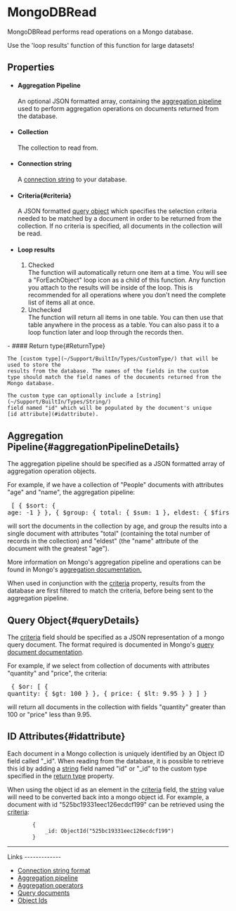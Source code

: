 MongoDBRead
===========

MongoDBRead performs read operations on a Mongo database.

<span class="recommendation">Use the 'loop results' function of this
function for large datasets!</span>

Properties
----------

-  #### Aggregation Pipeline

    An optional JSON formatted array, containing the [aggregation
    pipeline](#aggregationPipelineDetails) used to perform aggregation
    operations on documents returned from the database.

-  #### Collection

    The collection to read from.

-  #### Connection string

    A [connection string](#connectionString) to your database.

-  #### Criteria{#criteria}

    A JSON formatted [query object](#queryDetails) which specifies the
    selection criteria needed to be matched by a document in order to be
    returned from the collection. If no criteria is specified, all
    documents in the collection will be read.

-  #### Loop results

    1.  Checked  
         The function will automatically return one item at a time. You
        will see a "ForEachObject" loop icon as a child of this
        function. Any function you attach to the results will be inside
        of the loop. This is recommended for all operations where you
        don't need the complete list of items all at once.
    2.  Unchecked  
         The function will return all items in one table. You can then
        use that table anywhere in the process as a table. You can also
        pass it to a loop function later and loop through the records
        then.
<p>
-  #### Return type{#ReturnType}

    The [custom type](~/Support/BuiltIn/Types/CustomType/) that will be used to store the
    results from the database. The names of the fields in the custom
    type should match the field names of the documents returned from the
    Mongo database.

    The custom type can optionally include a [string](~/Support/BuiltIn/Types/String/)
    field named "id" which will be populated by the document's unique
    [id attribute](#idattribute).

Aggregation Pipeline{#aggregationPipelineDetails}
--------------------

The aggregation pipeline should be specified as a JSON formatted array
of aggregation operation objects.

For example, if we have a collection of "People" documents with
attributes "age" and "name", the aggregation pipeline:<pre>
[
    { 
        $sort: { age: -1 } 
    },
    { 
        $group: {
            total: { $sum: 1 }, 
            eldest: { $first: "$name"} 
        }
    },
]
</pre>will sort the documents in the collection by age, and group the results
into a single document with attributes "total" (containing the total
number of records in the collection) and "eldest" (the "name" attribute
of the document with the greatest "age").

More information on Mongo's aggregation pipeline and operations can be
found in Mongo's [aggregation documentation.](#aggregationPipeline)

When used in conjunction with the [criteria](#criteria) property,
results from the database are first filtered to match the criteria,
before being sent to the aggregation pipeline.

Query Object{#queryDetails}
------------

The [criteria](#criteria) field should be specified as a JSON
representation of a mongo query document. The format required is
documented in Mongo's [query document documentation](#queryDocument).

For example, if we select from collection of documents with attributes
"quantity" and "price", the criteria:<pre>
{ 
    $or: [
            { quantity: { $gt: 100 } },
            { price: { $lt: 9.95 } }
        ]
}
</pre>will return all documents in the collection with fields "quantity"
greater than 100 or "price" less than 9.95.

ID Attributes{#idattribute}
-------------

Each document in a Mongo collection is uniquely identified by an Object
ID field called "\_id". When reading from the database, it is possible to retrieve this id by adding a [string](~/Support/BuiltIn/Types/String/) field named "id" or "\_id" to the custom type specified in the [return type](#ReturnType) property.

When using the object id as an element in the [criteria](#criteria)
field, the [string](~/Support/BuiltIn/Types/String/) value will need to be converted back
into a mongo object id. For example, a document with id
"525bc19331eec126ecdcf199" can be retrieved using the
[criteria](#criteria):

            { 
                _id: ObjectId("525bc19331eec126ecdcf199")
            }
        
<hr>
Links
-------------

- <a id="connectionString" />[Connection string format](http://docs.mongodb.org/manual/reference/connection-string/)
- <a id="aggregationPipeline" />[Aggregation pipeline](http://docs.mongodb.org/manual/core/aggregation-pipeline/)
- [Aggregation operators](http://docs.mongodb.org/manual/reference/operator/aggregation/#aggregation-pipeline-operator-reference)
- <a id="queryDocument" />[Query documents](http://docs.mongodb.org/manual/tutorial/query-documents/)
- [Object Ids](http://docs.mongodb.org/manual/reference/object-id/)  

